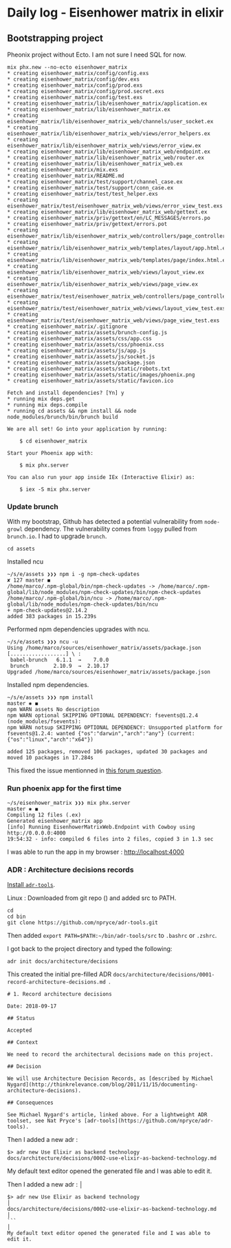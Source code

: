 # Daily log - Eisenhower matrix in elixir

## Bootstrapping project

Pheonix project without Ecto. I am not sure I need SQL for now.

```
mix phx.new --no-ecto eisenhower_matrix
* creating eisenhower_matrix/config/config.exs
* creating eisenhower_matrix/config/dev.exs
* creating eisenhower_matrix/config/prod.exs
* creating eisenhower_matrix/config/prod.secret.exs
* creating eisenhower_matrix/config/test.exs
* creating eisenhower_matrix/lib/eisenhower_matrix/application.ex
* creating eisenhower_matrix/lib/eisenhower_matrix.ex
* creating eisenhower_matrix/lib/eisenhower_matrix_web/channels/user_socket.ex
* creating eisenhower_matrix/lib/eisenhower_matrix_web/views/error_helpers.ex
* creating eisenhower_matrix/lib/eisenhower_matrix_web/views/error_view.ex
* creating eisenhower_matrix/lib/eisenhower_matrix_web/endpoint.ex
* creating eisenhower_matrix/lib/eisenhower_matrix_web/router.ex
* creating eisenhower_matrix/lib/eisenhower_matrix_web.ex
* creating eisenhower_matrix/mix.exs
* creating eisenhower_matrix/README.md
* creating eisenhower_matrix/test/support/channel_case.ex
* creating eisenhower_matrix/test/support/conn_case.ex
* creating eisenhower_matrix/test/test_helper.exs
* creating eisenhower_matrix/test/eisenhower_matrix_web/views/error_view_test.exs
* creating eisenhower_matrix/lib/eisenhower_matrix_web/gettext.ex
* creating eisenhower_matrix/priv/gettext/en/LC_MESSAGES/errors.po
* creating eisenhower_matrix/priv/gettext/errors.pot
* creating eisenhower_matrix/lib/eisenhower_matrix_web/controllers/page_controller.ex
* creating eisenhower_matrix/lib/eisenhower_matrix_web/templates/layout/app.html.eex
* creating eisenhower_matrix/lib/eisenhower_matrix_web/templates/page/index.html.eex
* creating eisenhower_matrix/lib/eisenhower_matrix_web/views/layout_view.ex
* creating eisenhower_matrix/lib/eisenhower_matrix_web/views/page_view.ex
* creating eisenhower_matrix/test/eisenhower_matrix_web/controllers/page_controller_test.exs
* creating eisenhower_matrix/test/eisenhower_matrix_web/views/layout_view_test.exs
* creating eisenhower_matrix/test/eisenhower_matrix_web/views/page_view_test.exs
* creating eisenhower_matrix/.gitignore
* creating eisenhower_matrix/assets/brunch-config.js
* creating eisenhower_matrix/assets/css/app.css
* creating eisenhower_matrix/assets/css/phoenix.css
* creating eisenhower_matrix/assets/js/app.js
* creating eisenhower_matrix/assets/js/socket.js
* creating eisenhower_matrix/assets/package.json
* creating eisenhower_matrix/assets/static/robots.txt
* creating eisenhower_matrix/assets/static/images/phoenix.png
* creating eisenhower_matrix/assets/static/favicon.ico

Fetch and install dependencies? [Yn] y
* running mix deps.get
* running mix deps.compile
* running cd assets && npm install && node node_modules/brunch/bin/brunch build

We are all set! Go into your application by running:

    $ cd eisenhower_matrix

Start your Phoenix app with:

    $ mix phx.server

You can also run your app inside IEx (Interactive Elixir) as:

    $ iex -S mix phx.server
```

### Update brunch

With my bootstrap, Github has detected a potential vulnerability from `node-growl` dependency.
The vulnerability comes from `loggy` pulled from `brunch.io`.
I had to upgrade `brunch`.

```
cd assets
```
Installed ncu
```
~/s/e/assets ❯❯❯ npm i -g npm-check-updates                                                              ✘ 127 master ◼
/home/marco/.npm-global/bin/npm-check-updates -> /home/marco/.npm-global/lib/node_modules/npm-check-updates/bin/npm-check-updates
/home/marco/.npm-global/bin/ncu -> /home/marco/.npm-global/lib/node_modules/npm-check-updates/bin/ncu
+ npm-check-updates@2.14.2
added 383 packages in 15.239s
```
Performed npm dependencies upgrades with ncu.
```
~/s/e/assets ❯❯❯ ncu -u
Using /home/marco/sources/eisenhower_matrix/assets/package.json
[..................] \ :
 babel-brunch   6.1.1  →    7.0.0 
 brunch        2.10.9  →  2.10.17 
Upgraded /home/marco/sources/eisenhower_matrix/assets/package.json
```
Installed npm dependencies.
```
~/s/e/assets ❯❯❯ npm install                                                                                 master ✱ ◼
npm WARN assets No description
npm WARN optional SKIPPING OPTIONAL DEPENDENCY: fsevents@1.2.4 (node_modules/fsevents):
npm WARN notsup SKIPPING OPTIONAL DEPENDENCY: Unsupported platform for fsevents@1.2.4: wanted {"os":"darwin","arch":"any"} (current: {"os":"linux","arch":"x64"})

added 125 packages, removed 106 packages, updated 30 packages and moved 10 packages in 17.284s

```

This fixed the issue mentionned in [this forum question](https://elixirforum.com/t/github-found-a-potential-security-vulnerability-from-node-growl/15213).

### Run phoenix app for the first time


```
~/s/eisenhower_matrix ❯❯❯ mix phx.server                                                                                                       master ✱ ◼
Compiling 12 files (.ex)
Generated eisenhower_matrix app
[info] Running EisenhowerMatrixWeb.Endpoint with Cowboy using http://0.0.0.0:4000
19:54:32 - info: compiled 6 files into 2 files, copied 3 in 1.3 sec
```

I was able to run the app in my browser : [http://localhost:4000](http://localhost:4000)

### ADR : Architecture decisions records

[Install `adr-tools`](https://github.com/npryce/adr-tools/blob/master/INSTALL.md).

Linux : Downloaded from git repo () and added src to PATH.

```
cd
cd bin 
git clone https://github.com/npryce/adr-tools.git 
```

Then added `export PATH=$PATH:~/bin/adr-tools/src` to `.bashrc` or `.zshrc`.

I got back to the project directory and typed the following:
```
adr init docs/architecture/decisions
```

This created the initial pre-filled  ADR `docs/architecture/decisions/0001-record-architecture-decisions.md `.

```
# 1. Record architecture decisions

Date: 2018-09-17

## Status

Accepted

## Context

We need to record the architectural decisions made on this project.

## Decision

We will use Architecture Decision Records, as [described by Michael Nygard](http://thinkrelevance.com/blog/2011/11/15/documenting-architecture-decisions).

## Consequences

See Michael Nygard's article, linked above. For a lightweight ADR toolset, see Nat Pryce's [adr-tools](https://github.com/npryce/adr-tools).
```

Then I added a new adr : 
```
$> adr new Use Elixir as backend technology
docs/architecture/decisions/0002-use-elixir-as-backend-technology.md 
```
My default text editor opened the generated file and I was able to edit it.
	
Then I added a new adr :                                                                    │
```                                                                                         │
$> adr new Use Elixir as backend technology                                                 │
docs/architecture/decisions/0002-use-elixir-as-backend-technology.md                        │
```                                                                                         │
My default text editor opened the generated file and I was able to edit it. 
